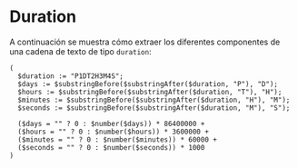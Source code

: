 # Duration

A continuación se muestra cómo extraer los diferentes componentes de una cadena de texto de tipo `duration`:
```shell
(
  $duration := "P1DT2H3M4S";
  $days := $substringBefore($substringAfter($duration, "P"), "D");
  $hours := $substringBefore($substringAfter($duration, "T"), "H");
  $minutes := $substringBefore($substringAfter($duration, "H"), "M");
  $seconds := $substringBefore($substringAfter($duration, "M"), "S");
  
  ($days = "" ? 0 : $number($days)) * 86400000 + 
  ($hours = "" ? 0 : $number($hours)) * 3600000 + 
  ($minutes = "" ? 0 : $number($minutes)) * 60000 + 
  ($seconds = "" ? 0 : $number($seconds)) * 1000
)
```